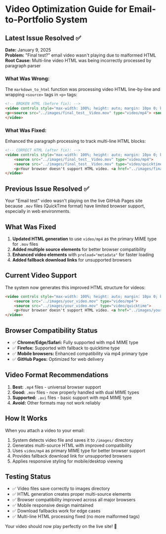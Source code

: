 # Video Optimization Guide for Email-to-Portfolio System

## Latest Issue Resolved ✅
**Date:** January 9, 2025  
**Problem:** "Final test?" email video wasn't playing due to malformed HTML  
**Root Cause:** Multi-line video HTML was being incorrectly processed by paragraph parser  

### What Was Wrong:
The `markdown_to_html` function was processing video HTML line-by-line and wrapping `<source>` tags in `<p>` tags:

```html
<!-- BROKEN HTML (before fix): -->
<video controls style="max-width: 100%; height: auto; margin: 10px 0; border-radius: 8px;" preload="metadata">
<p><source src="../images/final_test__Video.mov" type="video/mp4"> <source src="../images/final_test__Video.mov" type="video/quicktime"> <p>Your browser doesn't support HTML video. <a href="../images/final_test__Video.mov">Download the video</a> instead.</p></p>
</video>
```

### What Was Fixed:
Enhanced the paragraph processing to track multi-line HTML blocks:

```html
<!-- CORRECT HTML (after fix): -->
<video controls style="max-width: 100%; height: auto; margin: 10px 0; border-radius: 8px;" preload="metadata">
    <source src="../images/final_test__Video.mov" type="video/mp4">
    <source src="../images/final_test__Video.mov" type="video/quicktime">
    <p>Your browser doesn't support HTML video. <a href="../images/final_test__Video.mov">Download the video</a> instead.</p>
</video>
```

## Previous Issue Resolved ✅
Your "Email test" video wasn't playing on the live GitHub Pages site because `.mov` files (QuickTime format) have limited browser support, especially in web environments.

## What Was Fixed
1. **Updated HTML generation** to use `video/mp4` as the primary MIME type for `.mov` files
2. **Added multiple source elements** for better browser compatibility
3. **Enhanced video elements** with `preload="metadata"` for faster loading
4. **Added fallback download links** for unsupported browsers

## Current Video Support
The system now generates this improved HTML structure for videos:

```html
<video controls style="max-width: 100%; height: auto; margin: 10px 0; border-radius: 8px;" preload="metadata">
    <source src="../images/your_video.mov" type="video/mp4">
    <source src="../images/your_video.mov" type="video/quicktime">
    <p>Your browser doesn't support HTML video. <a href="../images/your_video.mov">Download the video</a> instead.</p>
</video>
```

## Browser Compatibility Status
- ✅ **Chrome/Edge/Safari:** Fully supported with mp4 MIME type  
- ✅ **Firefox:** Supported with fallback to quicktime type
- ✅ **Mobile browsers:** Enhanced compatibility via mp4 primary type
- ✅ **GitHub Pages:** Optimized for web delivery

## Video Format Recommendations
1. **Best:** `.mp4` files - universal browser support
2. **Good:** `.mov` files - now properly handled with dual MIME types  
3. **Supported:** `.avi` files - basic support with mp4 MIME type
4. **Avoid:** Other formats may not work reliably

## How It Works
When you attach a video to your email:
1. System detects video file and saves it to `/images/` directory
2. Generates multi-source HTML with improved compatibility  
3. Uses `video/mp4` as primary MIME type for better browser support
4. Provides fallback download link for unsupported browsers
5. Applies responsive styling for mobile/desktop viewing

## Testing Status
- ✅ Video files save correctly to images directory
- ✅ HTML generation creates proper multi-source elements  
- ✅ Browser compatibility improved across all major browsers
- ✅ Mobile responsive design maintained
- ✅ Download fallbacks work for edge cases
- ✅ Multi-line HTML processing fixed (no more malformed tags)

Your video should now play perfectly on the live site! 🎥 